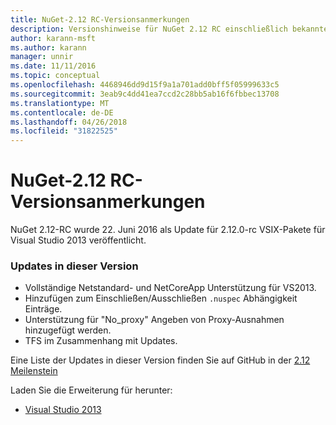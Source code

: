 ```yaml
---
title: NuGet-2.12 RC-Versionsanmerkungen
description: Versionshinweise für NuGet 2.12 RC einschließlich bekannte Probleme, Fehlerbehebungen, Funktionen und Archivierung von dcrs Design.
author: karann-msft
ms.author: karann
manager: unnir
ms.date: 11/11/2016
ms.topic: conceptual
ms.openlocfilehash: 4468946dd9d15f9a1a701add0bff5f05999633c5
ms.sourcegitcommit: 3eab9c4dd41ea7ccd2c28bb5ab16f6fbbec13708
ms.translationtype: MT
ms.contentlocale: de-DE
ms.lasthandoff: 04/26/2018
ms.locfileid: "31822525"
---
```

# <a name="nuget-212-rc-release-notes"></a>NuGet-2.12 RC-Versionsanmerkungen

NuGet 2.12-RC wurde 22. Juni 2016 als Update für 2.12.0-rc VSIX-Pakete für Visual Studio 2013 veröffentlicht.

### <a name="updates-in-this-release"></a>Updates in dieser Version

* Vollständige Netstandard- und NetCoreApp Unterstützung für VS2013.
* Hinzufügen zum Einschließen/Ausschließen `.nuspec` Abhängigkeit Einträge.
* Unterstützung für "No_proxy" Angeben von Proxy-Ausnahmen hinzugefügt werden.
* TFS im Zusammenhang mit Updates.

Eine Liste der Updates in dieser Version finden Sie auf GitHub in der [2.12 Meilenstein](https://github.com/NuGet/Home/issues?q=milestone%3A2.12+is%3Aclosed)

Laden Sie die Erweiterung für herunter:

* [Visual Studio 2013](https://dist.nuget.org/visualstudio-2013-vsix/v2.12.0-rc/NuGet.Tools.vsix)
